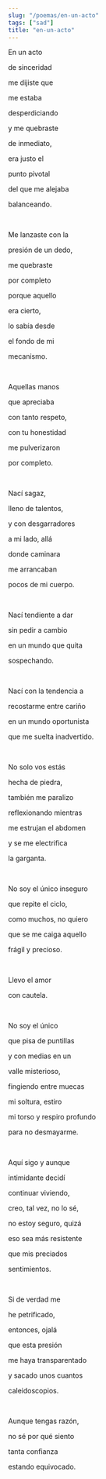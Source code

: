 ```yaml
---
slug: "/poemas/en-un-acto"
tags: ["sad"]
title: "en-un-acto"
---
```

En un acto

de sinceridad

me dijiste que

me estaba

desperdiciando

y me quebraste

de inmediato,

era justo el

punto pivotal

del que me alejaba

balanceando.

&nbsp;

Me lanzaste con la

presión de un dedo,

me quebraste

por completo

porque aquello

era cierto,

lo sabía desde

el fondo de mi

mecanismo.

&nbsp;

Aquellas manos

que apreciaba

con tanto respeto,

con tu honestidad

me pulverizaron

por completo.

&nbsp;

Nací sagaz,

lleno de talentos,

y con desgarradores

a mi lado, allá

donde caminara

me arrancaban

pocos de mi cuerpo.

&nbsp;

Nací tendiente a dar

sin pedir a cambio

en un mundo que quita

sospechando.

&nbsp;

Nací con la tendencia a

recostarme entre cariño

en un mundo oportunista

que me suelta inadvertido.

&nbsp;

No solo vos estás

hecha de piedra,

también me paralizo

reflexionando mientras

me estrujan el abdomen

y se me electrifica

la garganta.

&nbsp;

No soy el único inseguro

que repite el ciclo,

como muchos, no quiero

que se me caiga aquello

frágil y precioso.

&nbsp;

Llevo el amor

con cautela.

&nbsp;

No soy el único

que pisa de puntillas

y con medias en un

valle misterioso,

fingiendo entre muecas

mi soltura, estiro

mi torso y respiro profundo

para no desmayarme.

&nbsp;

Aquí sigo y aunque

intimidante decidí

continuar viviendo,

creo, tal vez, no lo sé,

no estoy seguro, quizá

eso sea más resistente

que mis preciados

sentimientos.

&nbsp;

Si de verdad me

he petrificado,

entonces, ojalá

que esta presión

me haya transparentado

y sacado unos cuantos

caleidoscopios.

&nbsp;

Aunque tengas razón,

no sé por qué siento

tanta confianza

estando equivocado.